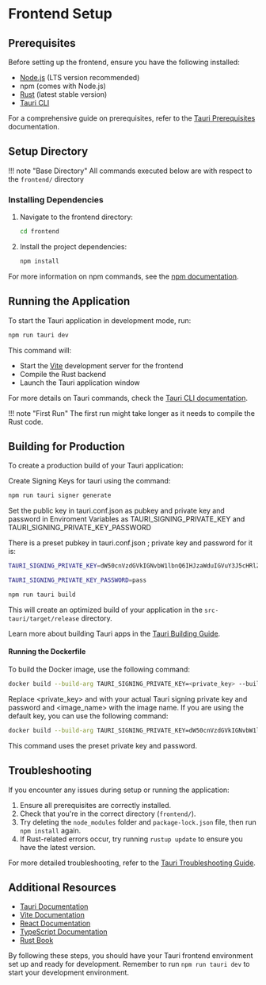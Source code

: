 # Frontend Setup

## Prerequisites

Before setting up the frontend, ensure you have the following installed:

- [Node.js](https://nodejs.org/) (LTS version recommended)
- npm (comes with Node.js)
- [Rust](https://www.rust-lang.org/tools/install) (latest stable version)
- [Tauri CLI](https://v2.tauri.app/start/prerequisites/)

For a comprehensive guide on prerequisites, refer to the [Tauri Prerequisites](https://v2.tauri.app/start/prerequisites/) documentation.

## Setup Directory

!!! note "Base Directory"
All commands executed below are with respect to the `frontend/` directory

### Installing Dependencies

1. Navigate to the frontend directory:

   ```bash
   cd frontend
   ```

2. Install the project dependencies:
   ```bash
   npm install
   ```

For more information on npm commands, see the [npm documentation](https://docs.npmjs.com/).

## Running the Application

To start the Tauri application in development mode, run:

```bash
npm run tauri dev
```

This command will:

- Start the [Vite](https://vitejs.dev/) development server for the frontend
- Compile the Rust backend
- Launch the Tauri application window

For more details on Tauri commands, check the [Tauri CLI documentation](https://tauri.app/v1/api/cli).

!!! note "First Run"
The first run might take longer as it needs to compile the Rust code.

## Building for Production

To create a production build of your Tauri application:

Create Signing Keys for tauri using the command:

```bash
npm run tauri signer generate
```

Set the public key in tauri.conf.json as pubkey and private key and password in Enviroment Variables as TAURI_SIGNING_PRIVATE_KEY and TAURI_SIGNING_PRIVATE_KEY_PASSWORD

There is a preset pubkey in tauri.conf.json ; private key and password for it is:

```bash
TAURI_SIGNING_PRIVATE_KEY=dW50cnVzdGVkIGNvbW1lbnQ6IHJzaWduIGVuY3J5cHRlZCBzZWNyZXQga2V5ClJXUlRZMEl5NlF2SjE3cWNXOVlQQ0JBTlNITEpOUVoyQ3ZuNTdOSkwyNE1NN2RmVWQ1a0FBQkFBQUFBQUFBQUFBQUlBQUFBQU9XOGpTSFNRd0Q4SjNSbm5Oc1E0OThIUGx6SS9lWXI3ZjJxN3BESEh1QTRiQXlkR2E5aG1oK1g0Tk5kcmFzc0IvZFZScEpubnptRkxlbDlUR2R1d1Y5OGRSYUVmUGoxNTFBcHpQZ1dSS2lHWklZVHNkV1Byd1VQSnZCdTZFWlVGOUFNVENBRlgweUU9Cg==
```

```bash
TAURI_SIGNING_PRIVATE_KEY_PASSWORD=pass
```

```bash
npm run tauri build
```

This will create an optimized build of your application in the `src-tauri/target/release` directory.

Learn more about building Tauri apps in the [Tauri Building Guide](https://tauri.app/v1/guides/building/).

#### Running the Dockerfile

To build the Docker image, use the following command:
```bash
docker build --build-arg TAURI_SIGNING_PRIVATE_KEY=<private_key> --build-arg TAURI_SIGNING_PRIVATE_KEY_PASSWORD=<password> -t <image_name> .
```
Replace <private_key> and <password> with your actual Tauri signing private key and password and <image_name> with the image name. If you are using the default key, you can use the following command:

```bash
docker build --build-arg TAURI_SIGNING_PRIVATE_KEY=dW50cnVzdGVkIGNvbW1lbnQ6IHJzaWduIGVuY3J5cHRlZCBzZWNyZXQga2V5ClJXUlRZMEl5NlF2SjE3cWNXOVlQQ0JBTlNITEpOUVoyQ3ZuNTdOSkwyNE1NN2RmVWQ1a0FBQkFBQUFBQUFBQUFBQUlBQUFBQU9XOGpTSFNRd0Q4SjNSbm5Oc1E0OThIUGx6SS9lWXI3ZjJxN3BESEh1QTRiQXlkR2E5aG1oK1g0Tk5kcmFzc0IvZFZScEpubnptRkxlbDlUR2R1d1Y5OGRSYUVmUGoxNTFBcHpQZ1dSS2lHWklZVHNkV1Byd1VQSnZCdTZFWlVGOUFNVENBRlgweUU9Cg== --build-arg TAURI_SIGNING_PRIVATE_KEY_PASSWORD=pass -t <image_name> .
```
This command uses the preset private key and password.

## Troubleshooting

If you encounter any issues during setup or running the application:

1. Ensure all prerequisites are correctly installed.
2. Check that you're in the correct directory (`frontend/`).
3. Try deleting the `node_modules` folder and `package-lock.json` file, then run `npm install` again.
4. If Rust-related errors occur, try running `rustup update` to ensure you have the latest version.

For more detailed troubleshooting, refer to the [Tauri Troubleshooting Guide](https://tauri.app/v1/guides/debugging/debugging/).

## Additional Resources

- [Tauri Documentation](https://tauri.app/v1/guides/)
- [Vite Documentation](https://vitejs.dev/guide/)
- [React Documentation](https://reactjs.org/docs/getting-started.html)
- [TypeScript Documentation](https://www.typescriptlang.org/docs/)
- [Rust Book](https://doc.rust-lang.org/book/)

By following these steps, you should have your Tauri frontend environment set up and ready for development. Remember to run `npm run tauri dev` to start your development environment.
